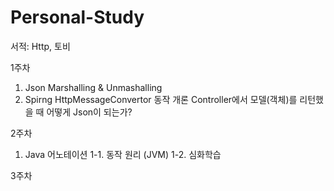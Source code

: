 # Personal-Study

서적: Http, 토비


1주차

1. Json Marshalling & Unmashalling
2. Spirng HttpMessageConvertor 동작 개론
Controller에서 모델(객체)를 리턴했을 때 어떻게 Json이 되는가?

2주차

1. Java 어노테이션
  1-1. 동작 원리 (JVM)
  1-2. 심화학습

3주차

